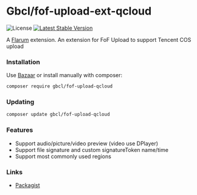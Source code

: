 # Gbcl/fof-upload-ext-qcloud

![License](https://img.shields.io/badge/license-MIT-blue.svg) [![Latest Stable Version](https://img.shields.io/packagist/v/gbcl/fof-upload-qcloud.svg)](https://packagist.org/packages/gbcl/fof-upload-qcloud)

A [Flarum](http://flarum.org) extension. An extension for FoF Upload to support Tencent COS upload

### Installation

Use [Bazaar](https://discuss.flarum.org/d/5151-flagrow-bazaar-the-extension-marketplace) or install manually with composer:

```sh
composer require gbcl/fof-upload-qcloud
```

### Updating

```sh
composer update gbcl/fof-upload-qcloud
```

### Features

- Support audio/picture/video preview (video use DPlayer)
- Support file signature and custom signatureToken name/time
- Support most commonly used regions

### Links

- [Packagist](https://packagist.org/packages/gbcl/fof-upload-qcloud)

